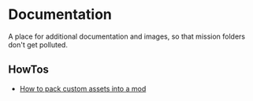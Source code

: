 # Documentation

A place for additional documentation and images, so that mission folders don't get polluted.

## HowTos

* [How to pack custom assets into a mod](HowTo%20-%20pack%20custom%20assets%20into%20a%20mod.md)
